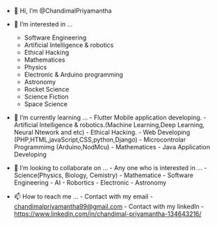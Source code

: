 - 👋 Hi, I’m @ChandimalPriyamantha
- 👀 I’m interested in ...
     - Software Engineering
     - Artificial Intelligence & robotics
     - Ethical Hacking
     - Mathematices
     - Physics
     - Electronic & Arduino programming
     - Astronomy
     - Rocket Science 
     - Science Fiction 
     - Space Science
  
- 🌱 I’m currently learning ...
      - Flutter Mobile application developing.
      - Artificial Intelligence & robotics.(Machine Learning,Deep Learning, Neural Ntework and etc)
      - Ethical Hacking.
      - Web Developing (PHP,HTML,javaScript,CSS,python,Django)
      - Microcontrolar Programmimg (Arduino,NodMcu) 
      - Mathematices
      - Java Application Developing
- 💞️ I’m looking to collaborate on ...
      - Any one who is interested in ...
            - Science(Physics, Biology, Cemistry)
            - Mathematice
            - Software Engineering
            - AI
            - Robortics
            - Electronic
            - Astronomy
- 📫 How to reach me ...
      - Contact with my email - chandimalpriyamantha99@gmail.com
      - Contact with my linkedIn  - https://www.linkedin.com/in/chandimal-priyamantha-134643216/

<!---
ChandimalPriyamantha/ChandimalPriyamantha is a ✨ special ✨ repository because its `README.md` (this file) appears on your GitHub profile.
You can click the Preview link to take a look at your changes.
--->
